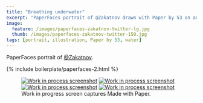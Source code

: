 ```yaml
---
title: "Breathing underwater"
excerpt: "PaperFaces portrait of @Zakatnov drawn with Paper by 53 on an iPad."
image: 
  feature: /images/paperfaces-zakatnov-twitter-lg.jpg
  thumb: /images/paperfaces-zakatnov-twitter-150.jpg
tags: [portrait, illustration, Paper by 53, water]
---
```


PaperFaces portrait of [@Zakatnov](http://twitter.com/Zakatnov).

{% include boilerplate/paperfaces-2.html %}

<figure class="third">
	<a href="{{ site.url }}/images/paperfaces-zakatnov-process-1-lg.jpg"><img src="{{ site.url }}/images/paperfaces-zakatnov-process-1-600.jpg" alt="Work in process screenshot"></a>
	<a href="{{ site.url }}/images/paperfaces-zakatnov-process-2-lg.jpg"><img src="{{ site.url }}/images/paperfaces-zakatnov-process-2-600.jpg" alt="Work in process screenshot"></a>
	<a href="{{ site.url }}/images/paperfaces-zakatnov-process-3-lg.jpg"><img src="{{ site.url }}/images/paperfaces-zakatnov-process-3-600.jpg" alt="Work in process screenshot"></a>
	<a href="{{ site.url }}/images/paperfaces-zakatnov-process-4-lg.jpg"><img src="{{ site.url }}/images/paperfaces-zakatnov-process-4-600.jpg" alt="Work in process screenshot"></a>
	<figcaption>Work in progress screen captures Made with Paper.</figcaption>
</figure>